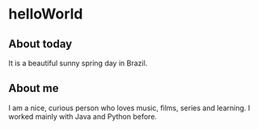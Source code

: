 # helloWorld
## About today
It is a beautiful sunny spring day in Brazil.
## About me
I am a nice, curious person who loves music, films, series and learning. I worked mainly with Java and Python before. 
